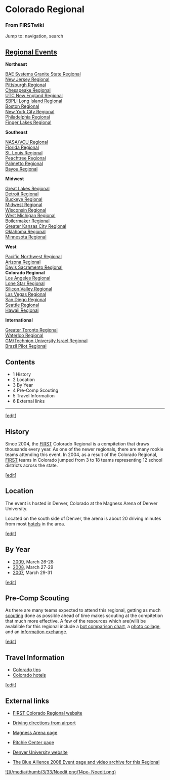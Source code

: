 # Colorado Regional

### From FIRSTwiki

Jump to: navigation, search

[Regional Events](/index.php/Index_of_Regionals "Index of Regionals" )  
---  
  
**Northeast**  

[BAE Systems Granite State
Regional](/index.php/BAE_Systems_Granite_State_Regional "BAE Systems Granite
State Regional" )  
[New Jersey Regional](/index.php/New_Jersey_Regional "New Jersey Regional" )  
[Pittsburgh Regional](/index.php/Pittsburgh_Regional "Pittsburgh Regional" )  
[Chesapeake Regional](/index.php/Chesapeake_Regional "Chesapeake Regional" )  
[UTC New England Regional](/index.php/UTC_New_England_Regional "UTC New
England Regional" )  
[SBPLI Long Island Regional](/index.php/SBPLI_Long_Island_Regional "SBPLI Long
Island Regional" )  
[Boston Regional](/index.php/Boston_Regional "Boston Regional" )  
[New York City Regional](/index.php/New_York_City_Regional "New York City
Regional" )  
[Philadelphia Regional](/index.php/Philadelphia_Regional "Philadelphia
Regional" )  
[Finger Lakes Regional](/index.php/Finger_Lakes_Regional "Finger Lakes
Regional" )  

**Southeast**  

[NASA/VCU Regional](/index.php/NASA/VCU_Regional "NASA/VCU Regional" )  
[Florida Regional](/index.php/Florida_Regional "Florida Regional" )  
[St. Louis Regional](/index.php/St._Louis_Regional "St. Louis Regional" )  
[Peachtree Regional](/index.php/Peachtree_Regional "Peachtree Regional" )  
[Palmetto Regional](/index.php/Palmetto_Regional "Palmetto Regional" )  
[Bayou Regional](/index.php/Bayou_Regional "Bayou Regional" )  

**Midwest**  

[Great Lakes Regional](/index.php/Great_Lakes_Regional "Great Lakes Regional"
)  
[Detroit Regional](/index.php/Detroit_Regional "Detroit Regional" )  
[Buckeye Regional](/index.php/Buckeye_Regional "Buckeye Regional" )  
[Midwest Regional](/index.php/Midwest_Regional "Midwest Regional" )  
[Wisconsin Regional](/index.php/Wisconsin_Regional "Wisconsin Regional" )  
[West Michigan Regional](/index.php/West_Michigan_Regional "West Michigan
Regional" )  
[Boilermaker Regional](/index.php/Boilermaker_Regional "Boilermaker Regional"
)  
[Greater Kansas City Regional](/index.php/Greater_Kansas_City_Regional
"Greater Kansas City Regional" )  
[Oklahoma Regional](/index.php/Oklahoma_Regional "Oklahoma Regional" )  
[Minnesota Regional](/index.php/Minnesota_Regional "Minnesota Regional" )  

**West**  

[Pacific Northwest Regional](/index.php/Pacific_Northwest_Regional "Pacific
Northwest Regional" )  
[Arizona Regional](/index.php/Arizona_Regional "Arizona Regional" )  
[Davis Sacramento Regional](/index.php/Davis_Sacramento_Regional "Davis
Sacramento Regional" )  
**Colorado Regional**  
[Los Angeles Regional](/index.php/Los_Angeles_Regional "Los Angeles Regional"
)  
[Lone Star Regional](/index.php/Lone_Star_Regional "Lone Star Regional" )  
[Silicon Valley Regional](/index.php/Silicon_Valley_Regional "Silicon Valley
Regional" )  
[Las Vegas Regional](/index.php/Las_Vegas_Regional "Las Vegas Regional" )  
[San Diego Regional](/index.php/San_Diego_Regional "San Diego Regional" )  
[Seattle Regional](/index.php/Seattle_Regional "Seattle Regional" )  
[Hawaii Regional](/index.php/Hawaii_Regional "Hawaii Regional" )  

**International**  

[Greater Toronto Regional](/index.php/Greater_Toronto_Regional "Greater
Toronto Regional" )  
[Waterloo Regional](/index.php/Waterloo_Regional "Waterloo Regional" )  
[GM/Technion University Israel
Regional](/index.php/GM/Technion_University_Israel_Regional "GM/Technion
University Israel Regional" )  
[Brazil Pilot Regional](/index.php/Brazil_Pilot_Regional "Brazil Pilot
Regional" )  
  
  
  

## Contents

  * 1 History
  * 2 Location
  * 3 By Year
  * 4 Pre-Comp Scouting
  * 5 Travel Information
  * 6 External links  
---  
  
[[edit](/index.php?title=Colorado_Regional&action=edit&section=1 "Edit
section: History" )]

##  History

Since 2004, the [FIRST](/index.php/FIRST "FIRST" ) Colorado Regional is a
compitetion that draws thousands every year. As one of the newer regionals,
there are many rookie teams attending this event. In 2004, as a result of the
Colorado Regional, [FIRST](/index.php/FIRST "FIRST" ) teams in Colorado jumped
from 3 to 18 teams representing 12 school districts across the state.

[[edit](/index.php?title=Colorado_Regional&action=edit&section=2 "Edit
section: Location" )]

##  Location

The event is hosted in Denver, Colorado at the Magness Arena of Denver
University.

Located on the south side of Denver, the arena is about 20 driving minutes
from most [hotels](/index.php/Colorado_hotels "Colorado hotels" ) in the area.

[[edit](/index.php?title=Colorado_Regional&action=edit&section=3 "Edit
section: By Year" )]

##  By Year

  * [2009](/index.php?title=Colorado_Regional_%282009%29&action=edit "Colorado Regional \(2009\)" ), March 26-28 
  * [2008](/index.php?title=Colorado_Regional_%282008%29&action=edit "Colorado Regional \(2008\)" ), March 27-29 
  * [2007](/index.php/Colorado_Regional_%282007%29 "Colorado Regional \(2007\)" ), March 29-31 

[[edit](/index.php?title=Colorado_Regional&action=edit&section=4 "Edit
section: Pre-Comp Scouting" )]

##  Pre-Comp Scouting

As there are many teams expected to attend this regional, getting as much
[scouting](/index.php/Scouting "Scouting" ) done as possible ahead of time
makes scouting at the compitetion that much more effective. A few of the
resources which are(will) be avalalible for this regional include a [bot
comparison chart](/index.php?title=Colorado_bot_chart&action=edit "Colorado
bot chart" ), a [photo collage](/index.php?title=Colorado_bot_pics&action=edit
"Colorado bot pics" ), and an [information
exchange](/index.php/Colorado_information_exchange "Colorado information
exchange" ).

[[edit](/index.php?title=Colorado_Regional&action=edit&section=5 "Edit
section: Travel Information" )]

##  Travel Information

  * [Colorado tips](/index.php/Colorado_tips "Colorado tips" )
  * [Colorado hotels](/index.php/Colorado_hotels "Colorado hotels" )

[[edit](/index.php?title=Colorado_Regional&action=edit&section=6 "Edit
section: External links" )]

##  External links

  * [FIRST Colorado Regional website](http://www.coloradofirst.org/ "http://www.coloradofirst.org/" )
  * [Driving directions from airport](http://www.du.edu/maps/city.html "http://www.du.edu/maps/city.html" )
  * [Magness Arena page](http://www.du.edu/events/venuepopMagness.html "http://www.du.edu/events/venuepopMagness.html" )
  * [Ritchie Center page](http://www.du.edu/events/tourRitchieCenter.html "http://www.du.edu/events/tourRitchieCenter.html" )
  * [Denver University website](http://www.du.edu/ "http://www.du.edu/" )

  

  * [The Blue Allience 2008 Event page and video archive for this Regional](http://www.thebluealliance.net/tbatv/event.php?eventid=168 "http://www.thebluealliance.net/tbatv/event.php?eventid=168" )

[![](/media/thumb/3/33/Noedit.png/14px-
Noedit.png)](/index.php/Image:Noedit.png "" )

